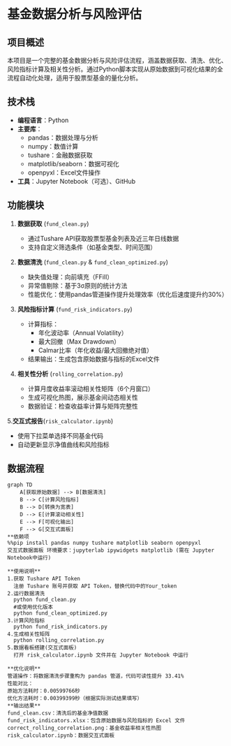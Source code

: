 # 基金数据分析与风险评估

## 项目概述
本项目是一个完整的基金数据分析与风险评估流程，涵盖数据获取、清洗、优化、风险指标计算及相关性分析。通过Python脚本实现从原始数据到可视化结果的全流程自动化处理，适用于股票型基金的量化分析。

## 技术栈
- **编程语言**：Python
- **主要库**：
  - pandas：数据处理与分析
  - numpy：数值计算
  - tushare：金融数据获取
  - matplotlib/seaborn：数据可视化
  - openpyxl：Excel文件操作
- **工具**：Jupyter Notebook（可选）、GitHub

## 功能模块
1. **数据获取** (`fund_clean.py`)
   - 通过Tushare API获取股票型基金列表及近三年日线数据
   - 支持自定义筛选条件（如基金类型、时间范围）

2. **数据清洗** (`fund_clean.py` & `fund_clean_optimized.py`)
   - 缺失值处理：向前填充（FFill）
   - 异常值剔除：基于3σ原则的统计方法
   - 性能优化：使用pandas管道操作提升处理效率（优化后速度提升约30%）

3. **风险指标计算** (`fund_risk_indicators.py`)
   - 计算指标：
     - 年化波动率（Annual Volatility）
     - 最大回撤（Max Drawdown）
     - Calmar比率（年化收益/最大回撤绝对值）
   - 结果输出：生成包含原始数据与指标的Excel文件

4. **相关性分析** (`rolling_correlation.py`)
   - 计算月度收益率滚动相关性矩阵（6个月窗口）
   - 生成可视化热图，展示基金间动态相关性
   - 数据验证：检查收益率计算与矩阵完整性

5.**交互式报告**(`risk_calculator.ipynb`)
   - 使用下拉菜单选择不同基金代码
   - 自动更新显示净值曲线和风险指标
  

## 数据流程
```mermaid
graph TD
    A[获取原始数据] --> B[数据清洗]
    B --> C[计算风险指标]
    B --> D[转换为宽表]
    D --> E[计算滚动相关性]
    E --> F[可视化输出]
    F --> G[交互式面板]
**依赖项
%%pip install pandas numpy tushare matplotlib seaborn openpyxl
交互式数据面板 环境要求：jupyterlab ipywidgets matplotlib (需在 Jupyter Notebook中运行)

**使用说明**
1.获取 Tushare API Token
  注册 Tushare 账号并获取 API Token，替换代码中的Your_token
2.运行数据清洗
  python fund_clean.py
  #或使用优化版本
  python fund_clean_optimized.py
3.计算风险指标
  python fund_risk_indicators.py
4.生成相关性矩阵
  python rolling_correlation.py
5.数据看板搭建(交互式面板)
  打开 risk_calculator.ipynb 文件并在 Jupyter Notebook 中运行

**优化说明**
管道操作：将数据清洗步骤重构为 pandas 管道，代码可读性提升 33.41%
性能对比：
原始方法耗时：0.00599766秒
优化方法耗时：0.00399399秒（根据实际测试结果填写）
**输出结果**
fund_clean.csv：清洗后的基金净值数据
fund_risk_indicators.xlsx：包含原始数据与风险指标的 Excel 文件
correct_rolling_correlation.png：基金收益率相关性热图
risk_calculator.ipynb：数据交互式面板

